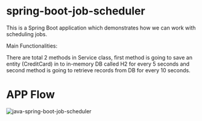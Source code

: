 # spring-boot-job-scheduler
This is a Spring Boot application which demonstrates how we can work with scheduling jobs.

Main Functionalities:

There are total 2 methods in Service class, first method is going to save an entity (CreditCard) in to in-memory DB called H2 for every 5 seconds and second method is going to retrieve records from DB for every 10 seconds.

# APP Flow

![java-spring-boot-job-scheduler](https://user-images.githubusercontent.com/27889575/151841013-3b88cc5a-084f-4a1e-a5a5-9598258f20f0.PNG)
